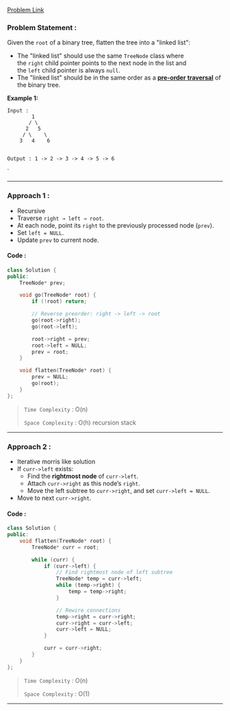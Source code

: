 [Problem Link](https://leetcode.com/problems/flatten-binary-tree-to-linked-list/description/)
### Problem Statement : 

Given the `root` of a binary tree, flatten the tree into a "linked list":

- The "linked list" should use the same `TreeNode` class where the `right` child pointer points to the next node in the list and the `left` child pointer is always `null`.
- The "linked list" should be in the same order as a [**pre-order** **traversal**](https://en.wikipedia.org/wiki/Tree_traversal#Pre-order,_NLR) of the binary tree.

**Example 1:**

```
Input : 
        1
       / \
      2   5
     / \    \
    3   4    6

    
Output : 1 -> 2 -> 3 -> 4 -> 5 -> 6

```
`

---

###  Approach 1 :

- Recursive
- Traverse `right → left → root`.
- At each node, point its `right` to the previously processed node (`prev`).
- Set `left = NULL`.
- Update `prev` to current node.


#### Code :

```cpp
class Solution {
public:
    TreeNode* prev;

    void go(TreeNode* root) {
        if (!root) return;

        // Reverse preorder: right -> left -> root
        go(root->right);
        go(root->left);

        root->right = prev;
        root->left = NULL;
        prev = root;
    }

    void flatten(TreeNode* root) {
        prev = NULL;
        go(root);
    }
};
```


> `Time Complexity` : O(n) 
> 
> `Space Complexity` : O(h) recursion stack

---

###  Approach 2 :

- Iterative morris like solution
- If `curr->left` exists:
    - Find the **rightmost node** of `curr->left`.
    - Attach `curr->right` as this node’s `right`.
    - Move the left subtree to `curr->right`, and set `curr->left = NULL`.
- Move to next `curr->right`.


#### Code :

```cpp
class Solution {
public:
    void flatten(TreeNode* root) {
        TreeNode* curr = root;

        while (curr) {
            if (curr->left) {
                // Find rightmost node of left subtree
                TreeNode* temp = curr->left;
                while (temp->right) {
                    temp = temp->right;
                }

                // Rewire connections
                temp->right = curr->right;
                curr->right = curr->left;
                curr->left = NULL;
            }

            curr = curr->right;
        }
    }
};
```


> `Time Complexity` : O(n) 
> 
> `Space Complexity` : O(1)

---
